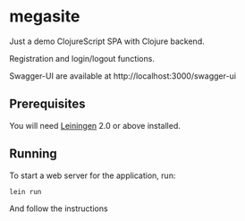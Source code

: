 # megasite

Just a demo ClojureScript SPA with Clojure backend.

Registration and login/logout functions.

Swagger-UI are available at http://localhost:3000/swagger-ui

## Prerequisites

You will need [Leiningen][1] 2.0 or above installed.

[1]: https://github.com/technomancy/leiningen

## Running

To start a web server for the application, run:

    lein run

And follow the instructions

